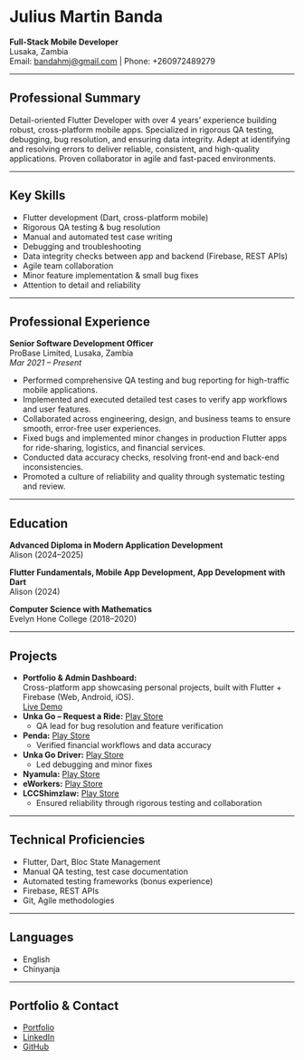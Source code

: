 # Julius Martin Banda

**Full-Stack Mobile Developer**  
Lusaka, Zambia  
Email: bandahmj@gmail.com | Phone: +260972489279

---

## Professional Summary

Detail-oriented Flutter Developer with over 4 years’ experience building robust, cross-platform mobile apps. Specialized in rigorous QA testing, debugging, bug resolution, and ensuring data integrity. Adept at identifying and resolving errors to deliver reliable, consistent, and high-quality applications. Proven collaborator in agile and fast-paced environments.

---

## Key Skills

- Flutter development (Dart, cross-platform mobile)
- Rigorous QA testing & bug resolution
- Manual and automated test case writing
- Debugging and troubleshooting
- Data integrity checks between app and backend (Firebase, REST APIs)
- Agile team collaboration
- Minor feature implementation & small bug fixes
- Attention to detail and reliability

---

## Professional Experience

**Senior Software Development Officer**  
ProBase Limited, Lusaka, Zambia  
_Mar 2021 – Present_

- Performed comprehensive QA testing and bug reporting for high-traffic mobile applications.
- Implemented and executed detailed test cases to verify app workflows and user features.
- Collaborated across engineering, design, and business teams to ensure smooth, error-free user experiences.
- Fixed bugs and implemented minor changes in production Flutter apps for ride-sharing, logistics, and financial services.
- Conducted data accuracy checks, resolving front-end and back-end inconsistencies.
- Promoted a culture of reliability and quality through systematic testing and review.

---

## Education

**Advanced Diploma in Modern Application Development**  
Alison (2024–2025)

**Flutter Fundamentals, Mobile App Development, App Development with Dart**  
Alison (2024)

**Computer Science with Mathematics**  
Evelyn Hone College (2018–2020)

---

## Projects

- **Portfolio & Admin Dashboard:**  
  Cross-platform app showcasing personal projects, built with Flutter + Firebase (Web, Android, iOS).  
  [Live Demo](https://juliusmartinbanda.web.app/)
- **Unka Go – Request a Ride:** [Play Store](https://play.google.com/store/apps/details?id=com.probase.unka)  
    - QA lead for bug resolution and feature verification
- **Penda:** [Play Store](https://play.google.com/store/apps/details?id=com.probase.msme)  
    - Verified financial workflows and data accuracy
- **Unka Go Driver:** [Play Store](https://play.google.com/store/apps/details?id=com.probase.unka.driver)  
    - Led debugging and minor fixes
- **Nyamula:** [Play Store](https://play.google.com/store/apps/details?id=com.probase.nyamula)
- **eWorkers:** [Play Store](https://play.google.com/store/apps/details?id=com.probase.workers)
- **LCCShimzlaw:** [Play Store](https://play.google.com/store/apps/details?id=com.probase.billboards)
    - Ensured reliability through rigorous testing and collaboration

---

## Technical Proficiencies

- Flutter, Dart, Bloc State Management
- Manual QA testing, test case documentation
- Automated testing frameworks (bonus experience)
- Firebase, REST APIs
- Git, Agile methodologies

---

## Languages

- English
- Chinyanja

---

## Portfolio & Contact

- [Portfolio](https://juliusmartinbanda.web.app)
- [LinkedIn](https://www.linkedin.com/in/juliusbandamartin/)
- [GitHub](https://github.com/Jules369-ZM)
